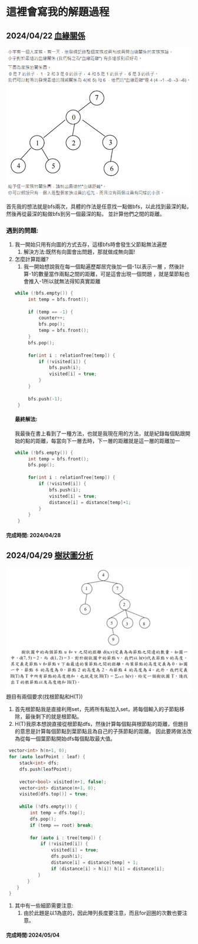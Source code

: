 # 這裡會寫我的解題過程

## 2024/04/22 [血緣關係](https://zerojudge.tw/ShowProblem?problemid=b967)
![img.png](source/img0.png)

首先我的想法就是bfs兩次，具體的作法是任意找一點做bfs，以此找到最深的點，然後再從最深的點做bfs到另一個最深的點， 並計算他們之間的距離。

### 遇到的問題:
1. 我一開始只用有向圖的方式去存，這樣bfs時會發生父節點無法遍歷
   1. 解決方法:既然有向圖會出問題，那就做成無向圖!
2. 怎麼計算距離?
   1. 我一開始想說我在每一個點遍歷鄰居完後加一個-1以表示一層 ，然後計算-1的數量當作兩點之間的距離，可是這會出現一個問題
   ，就是葉節點也會推入-1所以就無法得知真實距離
   ```cpp
   while (!bfs.empty()) {
        int temp = bfs.front();

        if (temp == -1) {
            counter++;
            bfs.pop();
            temp = bfs.front();
        }
        bfs.pop();

        for(int i : relationTree[temp]) {
            if (!visited[i]) {
                bfs.push(i);
                visited[i] = true;
            }
        }
        
        bfs.push(-1);
    }
   ```
   #### **最終解法:**
   我最後在書上看到了一種方法，也就是我現在用的方法，就是紀錄每個點跟開始的點的距離，每當向下一層去時，下一層的距離就是這一層的距離加一
   ```cpp
   while (!bfs.empty()) {
        int temp = bfs.front();
        bfs.pop();

        for(int i : relationTree[temp]) {
            if (!visited[i]) {
                bfs.push(i);
                visited[i] = true;
                distance[i] = distance[temp]+1;
            }
        }
    }
   ```
#### 完成時間: 2024/04/28

## 2024/04/29 [樹狀圖分析](https://zerojudge.tw/ShowProblem?problemid=c463)
![img.png](source/img1.png)
題目有兩個要求(找根節點和H(T))
1. 首先根節點我是直接利用set，先將所有點加入set，將每個輸入的子節點移除，最後剩下的就是根節點。
2. H(T)我原本想說直接從根節點dfs，然後計算每個點與根節點的距離，但題目的意思是計算每個節點到葉節點且為自己的子孫節點的距離。
因此要將做法改為從每一個葉節點開始dfs每個點取最大值。
```cpp
 vector<int> h(n+1, 0);
 for (auto leafPoint : leaf) {
     stack<int> dfs;
     dfs.push(leafPoint);

     vector<bool> visited(n+1, false);
     vector<int> distance(n+1, 0);
     visited[dfs.top()] = true;

     while (!dfs.empty()) {
         int temp = dfs.top();
         dfs.pop();
         if (temp == root) break;

         for (auto i : tree[temp]) {
             if (!visited[i]) {
                 visited[i] = true;
                 dfs.push(i);
                 distance[i] = distance[temp] + 1;
                 if (distance[i] > h[i]) h[i] = distance[i];
            }
        }
    }
 }
```
   1. 其中有一些細節需要注意:
      1. 由於此題是以1為底的，因此陣列長度要注意，而且for迴圈的次數也要注意。
#### 完成時間:2024/05/04